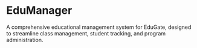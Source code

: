 # EduManager

A comprehensive educational management system for EduGate, designed to streamline class management, student tracking, and program administration.
